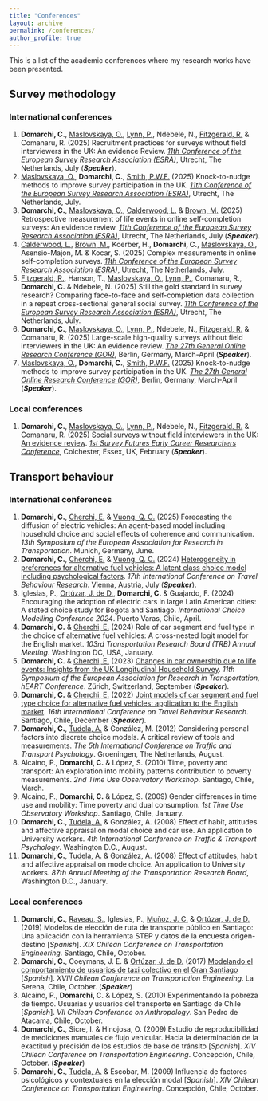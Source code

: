 ```yaml
---
title: "Conferences"
layout: archive
permalink: /conferences/
author_profile: true
---
```


This is a list of the academic conferences where my research works have been presented.

## Survey methodology

### International conferences

1.  **Domarchi, C.**, [Maslovskaya, O.](https://www.southampton.ac.uk/people/5wzzpw/doctor-olga-maslovskaya), [Lynn, P.](https://www.iser.essex.ac.uk/people/plynn), Ndebele, N., [Fitzgerald, R.](https://www.city.ac.uk/about/people/academics/rory-fitzgerald) & Comanaru, R. (2025) Recruitment practices for surveys without field interviewers in the UK: An evidence Review. [*11th Conference of the European Survey Research Association (ESRA)*](https://www.europeansurveyresearch.org/conference/utrecht-2025/), Utrecht, The Netherlands, July (***Speaker***).
2.  [Maslovskaya, O.](https://www.southampton.ac.uk/people/5wzzpw/doctor-olga-maslovskaya), **Domarchi, C.**, [Smith, P.W.F.](https://www.southampton.ac.uk/people/5wxylc/professor-peter-smith) (2025) Knock-to-nudge methods to improve survey participation in the UK. [*11th Conference of the European Survey Research Association (ESRA)*](https://www.europeansurveyresearch.org/conference/utrecht-2025/), Utrecht, The Netherlands, July.
3. **Domarchi, C.**, [Maslovskaya, O.](https://www.southampton.ac.uk/people/5wzzpw/doctor-olga-maslovskaya), [Calderwood, L.](https://profiles.ucl.ac.uk/48143-lisa-calderwood) & [Brown, M.](https://profiles.ucl.ac.uk/48146-matt-brown) (2025) Retrospective measurement of life events in online self-completion surveys: An evidence review. [*11th Conference of the European Survey Research Association (ESRA)*](https://www.europeansurveyresearch.org/conference/utrecht-2025/), Utrecht, The Netherlands, July (***Speaker***).
4. [Calderwood, L.](https://profiles.ucl.ac.uk/48143-lisa-calderwood), [Brown, M.](https://profiles.ucl.ac.uk/48146-matt-brown), Koerber, H., **Domarchi, C.**, [Maslovskaya, O.](https://www.southampton.ac.uk/people/5wzzpw/doctor-olga-maslovskaya), Asensio-Majon, M. & Kocar, S. (2025) Complex measurements in online self-completion surveys. [*11th Conference of the European Survey Research Association (ESRA)*](https://www.europeansurveyresearch.org/conference/utrecht-2025/), Utrecht, The Netherlands, July.
5. [Fitzgerald, R.](https://www.city.ac.uk/about/people/academics/rory-fitzgerald), Hanson, T., [Maslovskaya, O.](https://www.southampton.ac.uk/people/5wzzpw/doctor-olga-maslovskaya), [Lynn, P.](https://www.iser.essex.ac.uk/people/plynn), Comanaru, R., **Domarchi, C.** & Ndebele, N. (2025) Still the gold standard in survey research? Comparing face-to-face and self-completion data collection in a repeat cross-sectional general social survey. [*11th Conference of the European Survey Research Association (ESRA)*](https://www.europeansurveyresearch.org/conference/utrecht-2025/), Utrecht, The Netherlands, July.
6. **Domarchi, C.**, [Maslovskaya, O.](https://www.southampton.ac.uk/people/5wzzpw/doctor-olga-maslovskaya), [Lynn, P.](https://www.iser.essex.ac.uk/people/plynn), Ndebele, N., [Fitzgerald, R.](https://www.city.ac.uk/about/people/academics/rory-fitzgerald) & Comanaru, R. (2025) Large-scale high-quality surveys without field interviewers in the UK: An evidence review. [*The 27th General Online Research Conference (GOR)*](https://www.conftool.org/gor25/sessions.php), Berlin, Germany, March-April (***Speaker***).
7. [Maslovskaya, O.](https://www.southampton.ac.uk/people/5wzzpw/doctor-olga-maslovskaya), **Domarchi, C.**, [Smith, P.W.F.](https://www.southampton.ac.uk/people/5wxylc/professor-peter-smith) (2025) Knock-to-nudge methods to improve survey participation in the UK. [*The 27th General Online Research Conference (GOR)*](https://www.conftool.org/gor25/sessions.php), Berlin, Germany, March-April (***Speaker***).

### Local conferences

1.  **Domarchi, C.**, [Maslovskaya, O.](https://www.southampton.ac.uk/people/5wzzpw/doctor-olga-maslovskaya), [Lynn, P.](https://www.iser.essex.ac.uk/people/plynn), Ndebele, N., [Fitzgerald, R.](https://www.city.ac.uk/about/people/academics/rory-fitzgerald) & Comanaru, R. (2025) [Social surveys without field interviewers in the UK: An evidence review](https://surveyfutures.net/wp-content/uploads/2024/11/review-of-surveys-without-field-interviewers-in-the-uk.pdf). [*1st Survey Futures Early Career Researchers Conference*](https://surveyfutures.net/events/2024/11/18/1st-survey-futures-early-career-researchers-conference/), Colchester, Essex, UK, February (***Speaker***).


## Transport behaviour

### International conferences

1. **Domarchi, C.**, [Cherchi, E.](https://nyuad.nyu.edu/en/academics/divisions/engineering/faculty/elisabetta-cherchi.html) & [Vuong, Q. C.](https://www.ncl.ac.uk/medical-sciences/people/profile/quocvuong.html) (2025) Forecasting the diffusion of electric vehicles: An agent-based model including household choice and social effects of coherence and communication. *13th Symposium of the European Association for Research in Transportation*. Munich, Germany, June.
2. **Domarchi, C.**, [Cherchi, E.](https://nyuad.nyu.edu/en/academics/divisions/engineering/faculty/elisabetta-cherchi.html) & [Vuong, Q. C.](https://www.ncl.ac.uk/medical-sciences/people/profile/quocvuong.html) (2024) [Heterogeneity in preferences for alternative fuel vehicles: A latent class choice model including psychological factors](/files/IATBR2024_Domarchi-Cherchi-Vuong.pdf). *17th International Conference on Travel Behaviour Research*. Vienna, Austria, July (***Speaker***).
3. Iglesias, P., [Ortúzar, J. de D.](https://www.ing.uc.cl/academicos-e-investigadores/juan-de-dios-ortuzar-salas/), **Domarchi, C.** & Guajardo, F. (2024) Encouraging the adoption of electric cars in large Latin American cities: A stated choice study for Bogota and Santiago. *International Choice Modelling Conference 2024*. Puerto Varas, Chile, April.
4. **Domarchi, C.** & [Cherchi, E.](https://nyuad.nyu.edu/en/academics/divisions/engineering/faculty/elisabetta-cherchi.html) (2024) Role of car segment and fuel type in the choice of alternative fuel vehicles: A cross-nested logit model for the English market. *103rd Transportation Research Board (TRB) Annual Meeting*. Washington DC, USA, January.
5. **Domarchi, C.** & [Cherchi, E.](https://nyuad.nyu.edu/en/academics/divisions/engineering/faculty/elisabetta-cherchi.html) (2023) [Changes in car ownership due to life events: Insights from the UK Longitudinal Household Survey](/files/hEART2023_Domarchi-Cherchi.pdf). *11th Symposium of the European Association for Research in Transportation, hEART Conference*. Zürich, Switzerland, September (***Speaker***).
6. **Domarchi, C.** & [Cherchi, E.](https://nyuad.nyu.edu/en/academics/divisions/engineering/faculty/elisabetta-cherchi.html) (2022) [Joint models of car segment and fuel type choice for alternative fuel vehicles: application to the English market](/files/IATBR2022_Domarchi-Cherchi.pdf). *16th International Conference on Travel Behaviour Research*. Santiago, Chile, December (***Speaker***).
7. **Domarchi, C.**, [Tudela, A.](https://fi.udec.cl/academicos/alejandro-tudela-r/) & González, M. (2012) Considering personal factors into discrete choice models. A critical review of tools and measurements. *The 5th International Conference on Traffic and Transport Psychology*. Groeningen, The Netherlands, August.
8. Alcaíno, P., **Domarchi, C.** & López, S. (2010) Time, poverty and transport: An exploration into mobility patterns contribution to poverty measurements. *2nd Time Use Observatory Workshop*. Santiago, Chile, March.
9. Alcaíno, P., **Domarchi, C.** & López, S. (2009) Gender differences in time use and mobility: Time poverty and dual consumption. *1st Time Use Observatory Workshop*. Santiago, Chile, January.
10. **Domarchi, C.**, [Tudela, A.](https://fi.udec.cl/academicos/alejandro-tudela-r/) & González, A. (2008) Effect of habit, attitudes and affective appraisal on modal choice and car use. An application to University workers. *4th International Conference on Traffic & Transport Psychology*. Washington D.C., August.
11. **Domarchi, C.**, [Tudela, A.](https://fi.udec.cl/academicos/alejandro-tudela-r/) & González, A. (2008) Effect of attitudes, habit and affective appraisal on mode choice. An application to University workers. *87th Annual Meeting of the Transportation Research Board*, Washington D.C., January.

### Local conferences

1.  **Domarchi, C.**, [Raveau, S.](https://www.ing.uc.cl/academicos-e-investigadores/sebastian-raveau-feliu/), Iglesias, P., [Muñoz, J. C.](https://www.ing.uc.cl/en/academicos-e-investigadores/juan-carlos-munoz-abogabir/) & [Ortúzar, J. de D.](https://www.ing.uc.cl/academicos-e-investigadores/juan-de-dios-ortuzar-salas/) (2019) Modelos de elección de ruta de transporte público en Santiago: Una aplicación con la herramienta STEP y datos de la encuesta origen-destino [*Spanish*]. *XIX Chilean Conference on Transportation Engineering*. Santiago, Chile, October.
2.  **Domarchi, C.**, Coeymans, J. E. & [Ortúzar, J. de D.](https://www.ing.uc.cl/academicos-e-investigadores/juan-de-dios-ortuzar-salas/) (2017) [Modelando el comportamiento de usuarios de taxi colectivo en el Gran Santiago](/files/CChIT2017_Domarchi-Coeymans-Ortuzar.pdf) [*Spanish*]. *XVIII Chilean Conference on Transportation Engineering*. La Serena, Chile, October. (***Speaker***)
3.  Alcaíno, P., **Domarchi, C.** & López, S. (2010) Experimentando la pobreza de tiempo. Usuarias y usuarios del transporte en Santiago de Chile [*Spanish*]. *VII Chilean Conference on Anthropology*. San Pedro de Atacama, Chile, October.
4.  **Domarchi, C.**, Sicre, I. & Hinojosa, O. (2009) Estudio de reproducibilidad de mediciones manuales de flujo vehicular. Hacia la determinación de la exactitud y precisión de los estudios de base de tránsito [*Spanish*]. *XIV Chilean Conference on Transportation Engineering*. Concepción, Chile, October. (***Speaker***)
5.  **Domarchi, C.**, [Tudela, A.](https://fi.udec.cl/academicos/alejandro-tudela-r/) & Escobar, M. (2009) Influencia de factores psicológicos y contextuales en la elección modal [*Spanish*]. *XIV Chilean Conference on Transportation Engineering*. Concepción, Chile, October.

